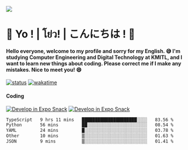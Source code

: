 <a href="#">
  <img src="https://user-images.githubusercontent.com/53619535/207896410-fee92aa4-65f2-4b27-91d3-86f8424178d3.gif" />
</a>

# 👋 Yo ! | โย่ว! | こんにちは ! 👋

<h4>Hello everyone, welcome to my profile and sorry for my English. 😅
I'm studying Computer Engineering and Digital Technology at KMITL, and I want to learn new things about coding. Please correct me if I make any mistakes. Nice to meet you! 😄</h4>

[![status](https://img.shields.io/badge/Freelance_status-Not_Avaliable-red)](https://whyzotee.vercel.app)
[![wakatime](https://wakatime.com/badge/user/3ff4daa0-dc37-4cca-9446-11cce239b396.svg)](https://wakatime.com/@3ff4daa0-dc37-4cca-9446-11cce239b396)

#### Coding
[![Develop in Expo Snack](https://img.shields.io/badge/Flutter-119EFF.svg?style=for-the-badge&logo=flutter&labelColor=FFF&logoColor=119EFF)](https://flutter.dev/)
[![Develop in Expo Snack](https://img.shields.io/badge/Expo-000.svg?style=for-the-badge&logo=EXPO&labelColor=FFF&logoColor=000)](https://expo.dev/)

<!--START_SECTION:waka-->

```txt
TypeScript   9 hrs 11 mins   █████████████████████░░░░   83.56 %
Python       56 mins         ██░░░░░░░░░░░░░░░░░░░░░░░   08.54 %
YAML         24 mins         █░░░░░░░░░░░░░░░░░░░░░░░░   03.78 %
Other        10 mins         ▒░░░░░░░░░░░░░░░░░░░░░░░░   01.63 %
JSON         9 mins          ▒░░░░░░░░░░░░░░░░░░░░░░░░   01.41 %
```

<!--END_SECTION:waka-->
